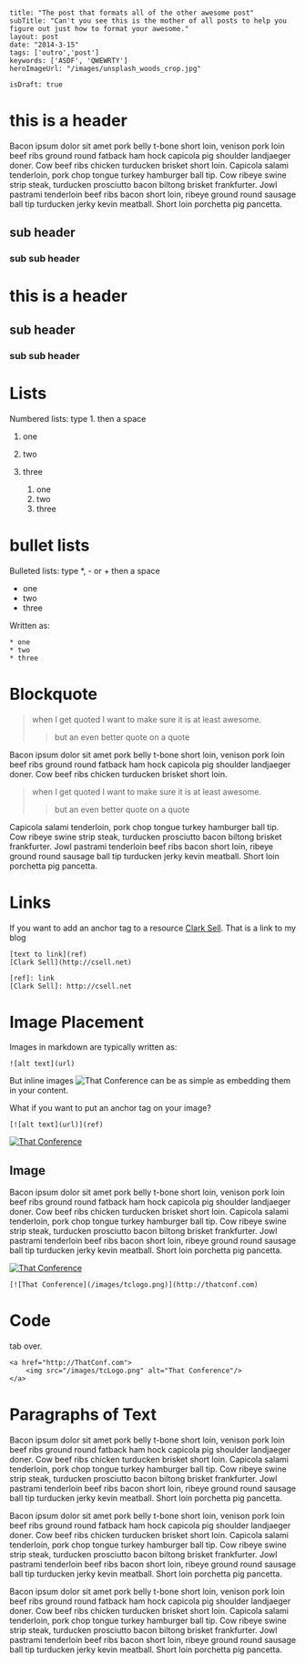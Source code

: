 ```

title: "The post that formats all of the other awesome post"
subTitle: "Can't you see this is the mother of all posts to help you figure out just how to format your awesome."
layout: post
date: "2014-3-15"
tags: ['outro','post']
keywords: ['ASDF', 'QWEWRTY']
heroImageUrl: "/images/unsplash_woods_crop.jpg"

isDraft: true

```

# this is a header

Bacon ipsum dolor sit amet pork belly t-bone short loin, venison pork loin beef ribs ground round fatback ham hock capicola pig shoulder landjaeger doner. Cow beef ribs chicken turducken brisket short loin. Capicola salami tenderloin, pork chop tongue turkey hamburger ball tip. Cow ribeye swine strip steak, turducken prosciutto bacon biltong brisket frankfurter. Jowl pastrami tenderloin beef ribs bacon short loin, ribeye ground round sausage ball tip turducken jerky kevin meatball. Short loin porchetta pig pancetta.

## sub header
### sub sub header

 # this is a header
 ## sub header
 ### sub sub header

# Lists
Numbered lists: type 1. then a space
1. one
2. two
3. three

	1. one
	2. two
	3. three

# bullet lists
Bulleted lists: type \*, - or + then a space
* one
* two
* three

Written as:

	* one
	* two
	* three

# Blockquote

> when I get quoted I want to make sure it is at least awesome.
>> but an even better quote on a quote

Bacon ipsum dolor sit amet pork belly t-bone short loin, venison pork loin beef ribs ground round fatback ham hock capicola pig shoulder landjaeger doner. Cow beef ribs chicken turducken brisket short loin.

> when I get quoted I want to make sure it is at least awesome.
>> but an even better quote on a quote

Capicola salami tenderloin, pork chop tongue turkey hamburger ball tip. Cow ribeye swine strip steak, turducken prosciutto bacon biltong brisket frankfurter. Jowl pastrami tenderloin beef ribs bacon short loin, ribeye ground round sausage ball tip turducken jerky kevin meatball. Short loin porchetta pig pancetta.

# Links
If you want to add an anchor tag to a resource [Clark Sell](http://csell.net). That is a link to my blog

	[text to link](ref)
	[Clark Sell](http://csell.net)

	[ref]: link
	[Clark Sell]: http://csell.net

# Image Placement
Images in markdown are typically written as:

	![alt text](url)

But inline images ![That Conference](/images/tclogo.png) can be as simple as embedding them in your content.

What if you want to put an anchor tag on your image?

	[![alt text](url)](ref)

[![That Conference](/images/tclogo.png)](http://thatconf.com)

## Image
Bacon ipsum dolor sit amet pork belly t-bone short loin, venison pork loin beef ribs ground round fatback ham hock capicola pig shoulder landjaeger doner. Cow beef ribs chicken turducken brisket short loin. Capicola salami tenderloin, pork chop tongue turkey hamburger ball tip. Cow ribeye swine strip steak, turducken prosciutto bacon biltong brisket frankfurter. Jowl pastrami tenderloin beef ribs bacon short loin, ribeye ground round sausage ball tip turducken jerky kevin meatball. Short loin porchetta pig pancetta.

[![That Conference](/images/tclogo.png)](http://thatconf.com)

	[![That Conference](/images/tclogo.png)](http://thatconf.com)

# Code
tab over.

	<a href="http://ThatConf.com">
		<img src="/images/tcLogo.png" alt="That Conference"/>
	</a>

# Paragraphs of Text

Bacon ipsum dolor sit amet pork belly t-bone short loin, venison pork loin beef ribs ground round fatback ham hock capicola pig shoulder landjaeger doner. Cow beef ribs chicken turducken brisket short loin. Capicola salami tenderloin, pork chop tongue turkey hamburger ball tip. Cow ribeye swine strip steak, turducken prosciutto bacon biltong brisket frankfurter. Jowl pastrami tenderloin beef ribs bacon short loin, ribeye ground round sausage ball tip turducken jerky kevin meatball. Short loin porchetta pig pancetta.

Bacon ipsum dolor sit amet pork belly t-bone short loin, venison pork loin beef ribs ground round fatback ham hock capicola pig shoulder landjaeger doner. Cow beef ribs chicken turducken brisket short loin. Capicola salami tenderloin, pork chop tongue turkey hamburger ball tip. Cow ribeye swine strip steak, turducken prosciutto bacon biltong brisket frankfurter. Jowl pastrami tenderloin beef ribs bacon short loin, ribeye ground round sausage ball tip turducken jerky kevin meatball. Short loin porchetta pig pancetta.

Bacon ipsum dolor sit amet pork belly t-bone short loin, venison pork loin beef ribs ground round fatback ham hock capicola pig shoulder landjaeger doner. Cow beef ribs chicken turducken brisket short loin. Capicola salami tenderloin, pork chop tongue turkey hamburger ball tip. Cow ribeye swine strip steak, turducken prosciutto bacon biltong brisket frankfurter. Jowl pastrami tenderloin beef ribs bacon short loin, ribeye ground round sausage ball tip turducken jerky kevin meatball. Short loin porchetta pig pancetta.
